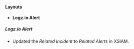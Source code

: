 
#### Layouts
- **Logz.io Alert**
##### Logz.io Alert
- Updated the *Related Incident* to *Related Alerts* in XSIAM.
